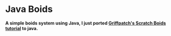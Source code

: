 # Java Boids

**A simple boids system using Java, I just ported [Griffpatch's Scratch Boids tutorial](https://youtu.be/Rv1tvWTtd5M) to java.**